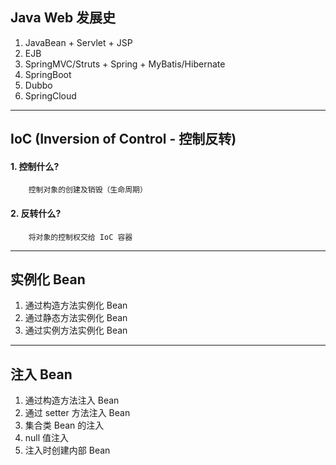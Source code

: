 ## Java Web 发展史
1. JavaBean + Servlet + JSP
2. EJB
3. SpringMVC/Struts + Spring + MyBatis/Hibernate
4. SpringBoot
5. Dubbo
6. SpringCloud
---
## IoC (Inversion of Control - 控制反转)
#### 1. 控制什么? 
        控制对象的创建及销毁（生命周期）
#### 2. 反转什么?
        将对象的控制权交给 IoC 容器
---
## 实例化 Bean
1. 通过构造方法实例化 Bean
2. 通过静态方法实例化 Bean
3. 通过实例方法实例化 Bean
---
## 注入 Bean
1. 通过构造方法注入 Bean
2. 通过 setter 方法注入 Bean
3. 集合类 Bean 的注入
4. null 值注入
5. 注入时创建内部 Bean